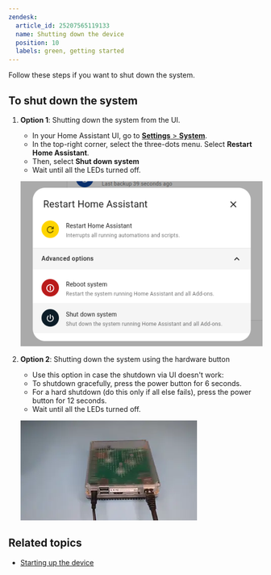 ```yaml
---
zendesk:
  article_id: 25207565119133
  name: Shutting down the device
  position: 10
  labels: green, getting started
---
```


Follow these steps if you want to shut down the system.

## To shut down the system

1. **Option 1**: Shutting down the system from the UI.

   - In your Home Assistant UI, go to [**Settings** > **System**](https://my.home-assistant.io/redirect/system_dashboard/).
   - In the top-right corner, select the three-dots menu. Select **Restart Home Assistant**.
   - Then, select **Shut down system**
   - Wait until all the LEDs turned off.

   ![Image showing the shutdown dialog in the UI](/static/img/green/shutdown_system.png)

2. **Option 2**: Shutting down the system using the hardware button

   - Use this option in case the shutdown via UI doesn't work:
   - To shutdown gracefully, press the power button for 6 seconds.
   - For a hard shutdown (do this only if all else fails), press the power button for 12 seconds.
   - Wait until all the LEDs turned off.

   ![Clip showing where to press the button on the device](/static/img/green/green_reset_power-up_after_sd-insert.webp)

## Related topics

- [Starting up the device](/hc/en-us/articles/25209783508125/)
